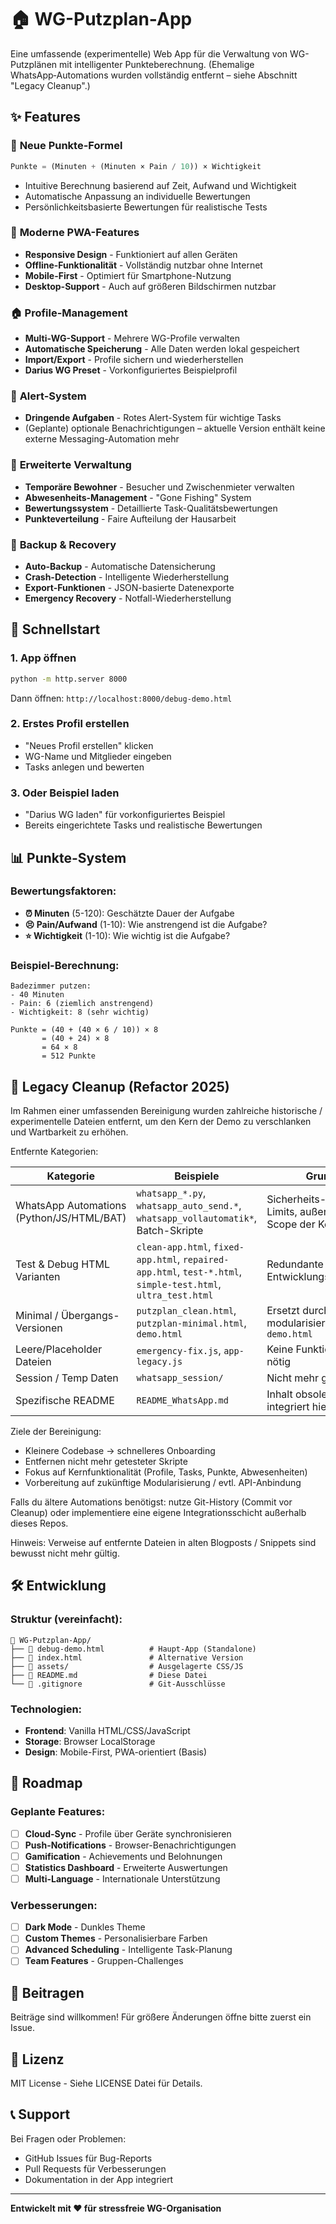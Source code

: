 # 🏠 WG-Putzplan-App

Eine umfassende (experimentelle) Web App für die Verwaltung von WG-Putzplänen mit intelligenter Punkteberechnung. (Ehemalige WhatsApp‑Automations wurden vollständig entfernt – siehe Abschnitt "Legacy Cleanup".)

## ✨ Features

### 🧮 **Neue Punkte-Formel**
```javascript
Punkte = (Minuten + (Minuten × Pain / 10)) × Wichtigkeit
```
- Intuitive Berechnung basierend auf Zeit, Aufwand und Wichtigkeit
- Automatische Anpassung an individuelle Bewertungen
- Persönlichkeitsbasierte Bewertungen für realistische Tests

### 📱 **Moderne PWA-Features**
- **Responsive Design** - Funktioniert auf allen Geräten
- **Offline-Funktionalität** - Vollständig nutzbar ohne Internet
- **Mobile-First** - Optimiert für Smartphone-Nutzung
- **Desktop-Support** - Auch auf größeren Bildschirmen nutzbar

### 🏠 **Profile-Management**
- **Multi-WG-Support** - Mehrere WG-Profile verwalten
- **Automatische Speicherung** - Alle Daten werden lokal gespeichert
- **Import/Export** - Profile sichern und wiederherstellen
- **Darius WG Preset** - Vorkonfiguriertes Beispielprofil

### 🚨 **Alert-System**
- **Dringende Aufgaben** - Rotes Alert-System für wichtige Tasks
- (Geplante) optionale Benachrichtigungen – aktuelle Version enthält keine externe Messaging-Automation mehr

### 👥 **Erweiterte Verwaltung**
- **Temporäre Bewohner** - Besucher und Zwischenmieter verwalten
- **Abwesenheits-Management** - "Gone Fishing" System
- **Bewertungssystem** - Detaillierte Task-Qualitätsbewertungen
- **Punkteverteilung** - Faire Aufteilung der Hausarbeit

### 💾 **Backup & Recovery**
- **Auto-Backup** - Automatische Datensicherung
- **Crash-Detection** - Intelligente Wiederherstellung
- **Export-Funktionen** - JSON-basierte Datenexporte
- **Emergency Recovery** - Notfall-Wiederherstellung

## 🚀 **Schnellstart**

### 1. App öffnen
```bash
python -m http.server 8000
```
Dann öffnen: `http://localhost:8000/debug-demo.html`

### 2. Erstes Profil erstellen
- "Neues Profil erstellen" klicken
- WG-Name und Mitglieder eingeben
- Tasks anlegen und bewerten

### 3. Oder Beispiel laden
- "Darius WG laden" für vorkonfiguriertes Beispiel
- Bereits eingerichtete Tasks und realistische Bewertungen

## 📊 **Punkte-System**

### Bewertungsfaktoren:
- **⏰ Minuten** (5-120): Geschätzte Dauer der Aufgabe
- **😣 Pain/Aufwand** (1-10): Wie anstrengend ist die Aufgabe?
- **⭐ Wichtigkeit** (1-10): Wie wichtig ist die Aufgabe?

### Beispiel-Berechnung:
```
Badezimmer putzen:
- 40 Minuten
- Pain: 6 (ziemlich anstrengend)  
- Wichtigkeit: 8 (sehr wichtig)

Punkte = (40 + (40 × 6 / 10)) × 8
       = (40 + 24) × 8  
       = 64 × 8
       = 512 Punkte
```

## 🧹 Legacy Cleanup (Refactor 2025)

Im Rahmen einer umfassenden Bereinigung wurden zahlreiche historische / experimentelle Dateien entfernt, um den Kern der Demo zu verschlanken und Wartbarkeit zu erhöhen.

Entfernte Kategorien:

| Kategorie | Beispiele | Grund |
|-----------|-----------|-------|
| WhatsApp Automations (Python/JS/HTML/BAT) | `whatsapp_*.py`, `whatsapp_auto_send.*`, `whatsapp_vollautomatik*`, Batch-Skripte | Sicherheits-/Browser-Limits, außerhalb Scope der Kern-Demo |
| Test & Debug HTML Varianten | `clean-app.html`, `fixed-app.html`, `repaired-app.html`, `test-*.html`, `simple-test.html`, `ultra_test.html` | Redundante Entwicklungsartefakte |
| Minimal / Übergangs-Versionen | `putzplan_clean.html`, `putzplan-minimal.html`, `demo.html` | Ersetzt durch modularisierte `debug-demo.html` |
| Leere/Placeholder Dateien | `emergency-fix.js`, `app-legacy.js` | Keine Funktion mehr nötig |
| Session / Temp Daten | `whatsapp_session/` | Nicht mehr gebraucht |
| Spezifische README | `README_WhatsApp.md` | Inhalt obsolet / integriert hier |

Ziele der Bereinigung:
- Kleinere Codebase → schnelleres Onboarding
- Entfernen nicht mehr getesteter Skripte
- Fokus auf Kernfunktionalität (Profile, Tasks, Punkte, Abwesenheiten)
- Vorbereitung auf zukünftige Modularisierung / evtl. API-Anbindung

Falls du ältere Automations benötigst: nutze Git-History (Commit vor Cleanup) oder implementiere eine eigene Integrationsschicht außerhalb dieses Repos.

Hinweis: Verweise auf entfernte Dateien in alten Blogposts / Snippets sind bewusst nicht mehr gültig.

## 🛠️ **Entwicklung**

### Struktur (vereinfacht):
```
📁 WG-Putzplan-App/
├── 📄 debug-demo.html          # Haupt-App (Standalone)
├── 📄 index.html               # Alternative Version
├── 📁 assets/                  # Ausgelagerte CSS/JS
├── 📄 README.md                # Diese Datei
└── 📄 .gitignore               # Git-Ausschlüsse
```

### Technologien:
- **Frontend**: Vanilla HTML/CSS/JavaScript
- **Storage**: Browser LocalStorage
- **Design**: Mobile-First, PWA-orientiert (Basis)

## 🎯 **Roadmap**

### Geplante Features:
- [ ] **Cloud-Sync** - Profile über Geräte synchronisieren
- [ ] **Push-Notifications** - Browser-Benachrichtigungen
- [ ] **Gamification** - Achievements und Belohnungen
- [ ] **Statistics Dashboard** - Erweiterte Auswertungen
- [ ] **Multi-Language** - Internationale Unterstützung

### Verbesserungen:
- [ ] **Dark Mode** - Dunkles Theme
- [ ] **Custom Themes** - Personalisierbare Farben
- [ ] **Advanced Scheduling** - Intelligente Task-Planung
- [ ] **Team Features** - Gruppen-Challenges

## 🤝 **Beitragen**

Beiträge sind willkommen! Für größere Änderungen öffne bitte zuerst ein Issue.

## 📜 **Lizenz**

MIT License - Siehe LICENSE Datei für Details.

## 📞 **Support**

Bei Fragen oder Problemen:
- GitHub Issues für Bug-Reports
- Pull Requests für Verbesserungen
- Dokumentation in der App integriert

---

**Entwickelt mit ❤️ für stressfreie WG-Organisation**